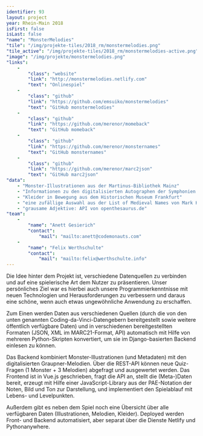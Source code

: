 ```yaml
---
identifier: 93
layout: project
year: Rhein-Main 2018
isFirst: false
isLast: false
"name": "MonsterMelodies"
"tile": "/img/projekte-tiles/2018_rm/monstermelodies.png"
"tile_active": "/img/projekte-tiles/2018_rm/monstermelodies-active.png"
"image": "/img/projekte/monstermelodies.png"
"links":
    -
        "class": "website"
        "link": "http://monstermelodies.netlify.com"
        "text": "Onlinespiel"
    -
        "class": "github"
        "link": "https://github.com/emsuiko/monstermelodies"
        "text": "GitHub monstermelodies"
    -
        "class": "github"
        "link": "https://github.com/merenor/momeback"
        "text": "GitHub momeback"
    -
        "class": "github"
        "link": "https://github.com/merenor/monsternames"
        "text": "GitHub monsternames"
    -
        "class": "github"
        "link": "https://github.com/merenor/marc2json"
        "text": "GitHub marc2json"
"data":
    - "Monster-Illustrationen aus der Martinus-Bibliothek Mainz"
    - "Informationen zu den digitalisierten Autographen der Symphonien von Christoph Graupner, die sich in der ULB Darmstadt befinden, abgerufen über den OPAC von RISM"
    - "Kleider in Bewegung aus dem Historischen Museum Frankfurt"
    - "eine zufällige Auswahl aus der List of Medieval Names von Mark Hassman"
    - "grausame Adjektive: API von openthesaurus.de"
"team":
    -
        "name": "Anett Gesierich"
        "contact":
            "mail": "mailto:anett@codemonauts.com"
    -
        "name": "Felix Werthschulte"
        "contact":
            "mail": "mailto:felix@werthschulte.info"
---
```

Die Idee hinter dem Projekt ist, verschiedene Datenquellen zu verbinden und auf eine spielerische Art dem Nutzer zu präsentieren. Unser persönliches Ziel war es hierbei auch unsere Programmierkenntnisse mit neuen Technologien und Herausforderungen zu verbessern und daraus eine schöne, wenn auch etwas ungewöhnliche Anwendung zu erschaffen.

Zum Einen werden Daten aus verschiedenen Quellen (durch die von den unten genannten Coding-da-Vinci-Datengebern bereitgestellt sowie weitere öffentlich verfügbare Daten) und in verschiedenen bereitgestellten Formaten (JSON, XML im MARC21-Format, API) automatisch mit Hilfe von mehreren Python-Skripten konvertiert, um sie im Django-basierten Backend einlesen zu können. 

Das Backend kombiniert Monster-Illustrationen (und Metadaten) mit den digitalisierten Graupner-Melodien. Über die REST-API können neue Quiz-Fragen (1 Monster + 3 Melodien) abgefragt und ausgewertet werden. Das Frontend ist in Vue.js geschrieben, fragt die API an, stellt die (Meta-)Daten bereit, erzeugt mit Hilfe einer JavaScript-Library aus der PAE-Notation der Noten, Bild und Ton zur Darstellung, und implementiert den Spielablauf mit Lebens- und Levelpunkten. 

Außerdem gibt es neben dem Spiel noch eine Übersicht über alle verfügbaren Daten (Illustrationen, Melodien, Kleider). Deployed werden Front- und Backend automatisiert, aber separat über die Dienste Netlify und Pythonanywhere.


